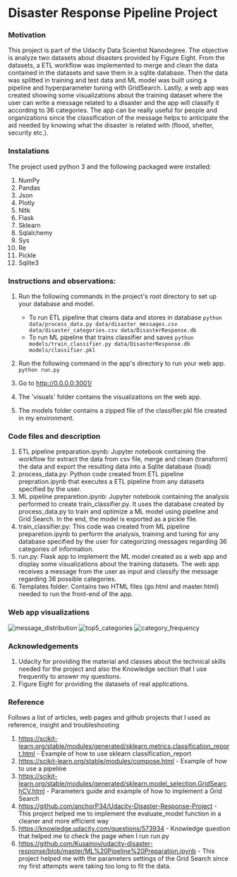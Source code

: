 # Disaster Response Pipeline Project

### Motivation
This project is part of the Udacity Data Scientist Nanodegree. The objective is analyze two datasets about disasters provided by Figure Eight. From the datasets, a ETL workflow was implemented to merge and clean the data contained in the datasets and save them in a sqlite database. Then the data was splitted in training and test data and ML model was built using a pipeline and hyperparameter tuning with GridSearch. Lastly, a web app was created showing some visualizations about the training dataset where the user can write a message related to a disaster and the app will classify it according to 36 categories. The app can be really useful for people and organizations since the classification of the message helps to anticipate the aid needed by knowing what the disaster is related with (flood, shelter, security etc.).

### Instalations
The project used python 3 and the following packaged were installed:

1. NumPy
2. Pandas
3. Json
4. Plotly
5. Nltk
6. Flask
7. Sklearn
8. Sqlalchemy
9. Sys
10. Re
11. Pickle
12. Sqlite3

### Instructions and observations:
1. Run the following commands in the project's root directory to set up your database and model.

    - To run ETL pipeline that cleans data and stores in database
        `python data/process_data.py data/disaster_messages.csv data/disaster_categories.csv data/DisasterResponse.db`
    - To run ML pipeline that trains classifier and saves
        `python models/train_classifier.py data/DisasterResponse.db models/classifier.pkl`

2. Run the following command in the app's directory to run your web app.
    `python run.py`

3. Go to http://0.0.0.0:3001/

4. The 'visuals' folder contains the visualizations on the web app.

5. The models folder contains a zipped file of the classifier.pkl file created in my environment.

### Code files and description
1. ETL pipeline preparation.ipynb: Jupyter notebook containing the workflow for extract the data from csv file, merge and clean (transform) the data and export the resulting data into a Sqlite database (load) 
2. process_data.py: Python code created from ETL pipeline prepration.ipynb that executes a ETL pipeline from any datasets specified by the user.
3. ML pipeline preparetion.ipynb: Jupyter notebook containing the analysis performed to create train_classifier.py. It uses the database created by process_data.py to train and optimize a ML model using pipeline and Grid Search. In the end, the model is exported as a pickle file.
4. train_classifier.py: This code was created from ML pipeline preparetion.ipynb to perform the analysis, training and tuning for any database specified by the user for categorizing messages regarding 36 categories of information.
5. run.py: Flask app to implement the ML model created as a web app and display some visualizations about the training datasets. The web app receives a message from the user as input and classify the message regarding 36 possible categories.
6. Templates folder: Contains two HTML files (go.html and master.html) needed to run the front-end of the app.

### Web app visualizations
![message_distribution](https://user-images.githubusercontent.com/55843199/117337259-8aea1200-ae73-11eb-9c32-07fe5b81c12e.png)
![top5_categories](https://user-images.githubusercontent.com/55843199/117337298-963d3d80-ae73-11eb-8a23-a122cb9a0f4e.png)
![category_frequency](https://user-images.githubusercontent.com/55843199/117347104-04d3c880-ae7f-11eb-927c-7c7a77eb5842.png)

### Acknowledgements
1. Udacity for providing the material and classes about the technical skills needed for the project and also the Knowledge section that I use frequently to answer my questions.
2. Figure Eight for providing the datasets of real applications.

### Reference
Follows a list of articles, web pages and github projects that I used as reference, insight and troubleshooting
1. https://scikit-learn.org/stable/modules/generated/sklearn.metrics.classification_report.html - Example of how to use sklearn classification_report
2. https://scikit-learn.org/stable/modules/compose.html - Example of how to use a pipeline
3. https://scikit-learn.org/stable/modules/generated/sklearn.model_selection.GridSearchCV.html - Parameters guide and example of how to implement a Grid Search
4. https://github.com/anchorP34/Udacity-Disaster-Response-Project - This project helped me to implement the evaluate_model function in a cleaner and more efficient way
5. https://knowledge.udacity.com/questions/573934 - Knowledge question that helped me to check the page when I run run.py
6. https://github.com/Kusainov/udacity-disaster-response/blob/master/ML%20Pipeline%20Preparation.ipynb - This project helped me with the parameters settings of the Grid Search since my first attempts were taking too long to fit the data.
